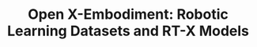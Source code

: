 ---
layout: post
title:  "Open X-Embodiment: Robotic Learning Datasets and RT-X Models"
image: /images/rt-x.png
categories: research
authors: Contributor
venue: ICRA 2024
paper: https://robotics-transformer-x.github.io/paper.pdf
website: https://robotics-transformer-x.github.io/
---